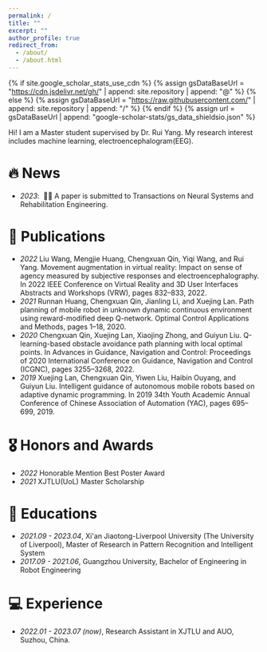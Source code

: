 ```yaml
---
permalink: /
title: ""
excerpt: ""
author_profile: true
redirect_from: 
  - /about/
  - /about.html
---
```


{% if site.google_scholar_stats_use_cdn %}
{% assign gsDataBaseUrl = "https://cdn.jsdelivr.net/gh/" | append: site.repository | append: "@" %}
{% else %}
{% assign gsDataBaseUrl = "https://raw.githubusercontent.com/" | append: site.repository | append: "/" %}
{% endif %}
{% assign url = gsDataBaseUrl | append: "google-scholar-stats/gs_data_shieldsio.json" %}

<span class='anchor' id='about-me'></span>

Hi! I am a Master student supervised by Dr. Rui Yang. My research interest includes machine learning, electroencephalogram(EEG).

# 🔥 News
- *2023*: &nbsp;🎉🎉 A paper is submitted to Transactions on Neural Systems and Rehabilitation Engineering.

# 📝 Publications 
- *2022* Liu Wang, Mengjie Huang, Chengxuan Qin, Yiqi Wang, and Rui Yang. Movement augmentation in virtual reality: Impact on sense of agency measured by subjective responses and electroencephalography. In 2022 IEEE Conference on Virtual Reality and 3D User Interfaces Abstracts and Workshops (VRW), pages 832–833, 2022.
- *2021* Runnan Huang, Chengxuan Qin, Jianling Li, and Xuejing Lan. Path planning of mobile robot in unknown dynamic continuous environment using reward-modified deep Q-network. Optimal Control Applications and Methods, pages 1–18, 2020.
- *2020* Chengxuan Qin, Xuejing Lan, Xiaojing Zhong, and Guiyun Liu. Q-learning-based obstacle avoidance path planning with local optimal points. In Advances in Guidance, Navigation and Control: Proceedings of 2020 International Conference on Guidance, Navigation and Control (ICGNC), pages 3255–3268, 2022.
- *2019*	Xuejing Lan, Chengxuan Qin, Yiwen Liu, Haibin Ouyang, and Guiyun Liu. Intelligent guidance of autonomous mobile robots based on adaptive dynamic programming. In 2019 34th Youth Academic Annual Conference of Chinese Association of Automation (YAC), pages 695–699, 2019.

# 🎖 Honors and Awards
- *2022* Honorable Mention Best Poster Award
- *2021* XJTLU(UoL) Master Scholarship 

# 📖 Educations
- *2021.09 - 2023.04*, Xi'an Jiaotong-Liverpool University (The University of Liverpool), Master of Research in Pattern Recognition and Intelligent System
- *2017.09 - 2021.06*, Guangzhou University, Bachelor of Engineering in Robot Engineering

# 💻 Experience
- *2022.01 - 2023.07 (now)*, Research Assistant in XJTLU and AUO, Suzhou, China.